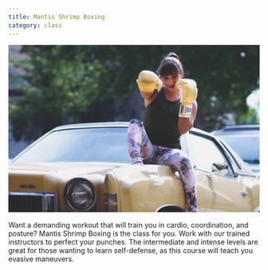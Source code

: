 ```yaml
---
title: Mantis Shrimp Boxing
category: class
---
```


![boxing](/assets/images/boxing.jpg)

Want a demanding workout that will train you in cardio, coordination, and posture? Mantis Shrimp Boxing is the class for you. Work with our trained instructors to perfect your punches. The intermediate and intense levels are great for those wanting to learn self-defense, as this course will teach you evasive maneuvers.

